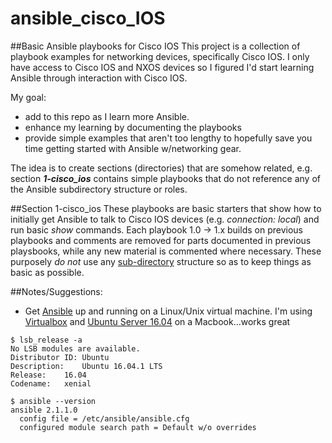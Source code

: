 # ansible_cisco_IOS
##Basic Ansible playbooks for Cisco IOS
This project is a collection of playbook examples for networking devices, specifically Cisco IOS.  I only have access to Cisco IOS and NXOS devices so I figured I'd start learning Ansible through interaction with Cisco IOS.

My goal:
- add to this repo as I learn more Ansible.
- enhance my learning by documenting the playbooks
- provide simple examples that aren't too lengthy to hopefully save you time getting started with Ansible w/networking gear.

The idea is to create sections (directories) that are somehow related, e.g. section **_1-cisco_ios_** contains simple playbooks that do not reference any of the Ansible subdirectory structure or roles.

##Section 1-cisco_ios
These playbooks are basic starters that show how to initially get Ansible to talk to Cisco IOS devices (e.g. _connection: local_) and run basic _show_ commands.  Each playbook 1.0 -> 1.x builds on previous playbooks and comments are removed for parts documented in previous playsbooks, while any new material is commented where necessary.  These purposely _do not_ use any [sub-directory](http://docs.ansible.com/ansible/playbooks_best_practices.html#directory-layout) structure so as to keep things as basic as possible.

##Notes/Suggestions:
- Get [Ansible](http://docs.ansible.com/ansible/intro_installation.html#latest-releases-via-apt-ubuntu) up and running on a Linux/Unix virtual machine.  I'm using [Virtualbox](https://www.virtualbox.org/wiki/Downloads) and [Ubuntu Server 16.04](http://www.ubuntu.com/download/server) on a Macbook...works great
```
$ lsb_release -a
No LSB modules are available.
Distributor ID:	Ubuntu
Description:	Ubuntu 16.04.1 LTS
Release:	16.04
Codename:	xenial

$ ansible --version
ansible 2.1.1.0
  config file = /etc/ansible/ansible.cfg
  configured module search path = Default w/o overrides
```
